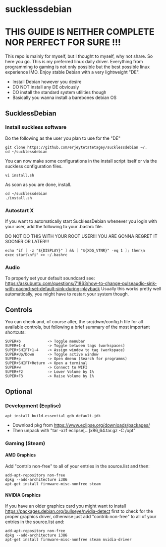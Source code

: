 # sucklessdebian

# THIS GUIDE IS NEITHER COMPLETE NOR PERFECT FOR SURE !!!

This repo is mainly for myself, but I thought to myself, why not share. So here you go. This is my preferred linux daily driver. Everything from programming to gaming is not only possible but the best possible linux experience IMO.
Enjoy stable Debian with a very lightweight "DE".

- Install Debian however you desire
- DO NOT install any DE obviously
- DO install the standard system utilities though
- Basically you wanna install a barebones debian OS

## SucklessDebian
### Install suckless software
Do the following as the user you plan to use for the "DE"
```
git clone https://github.com/erjeytetatetagey/sucklessdebian ~/.
cd ~/sucklessdebian
```
You can now make some configurations in the install script itself or via the suckless configuration files.
```
vi install.sh
```
As soon as you are done, install.
```
cd ~/sucklessdebian
./install.sh
```

### Autostart X
If you want to automatically start SucklessDebian whenever you login with your user, add the following to your .bashrc file.

DO NOT DO THIS WITH YOUR ROOT USER!!! YOU ARE GONNA REGRET IT SOONER OR LATER!!!
```
echo "if [ -z "${DISPLAY}" ] && [ "${XDG_VTNR}" -eq 1 ]; then\n    exec start\nfi" >> ~/.bashrc
```

### Audio
To properly set your default soundcard see:
https://askubuntu.com/questions/71863/how-to-change-pulseaudio-sink-with-pacmd-set-default-sink-during-playback
Usually this works pretty well automatically, you might have to restart your system though.

## Controls
You can check and, of course alter, the src/dwm/config.h file for all available controls, but following a brief summary of the most important shortcuts:
```
SUPER+b            -> Toggle menubar
SUPER+1-4          -> Toggle between tags (workspaces)
SUPER+SHIFT+1-4    -> Assign window to tag (workspace)
SUPER+Up/Down      -> Toggle active window
SUPER+p            -> Open dmenu (Search for programms)
SUPER+SHIFT+Return -> Open a terminal
SUPER+w            -> Connect to WIFI
SUPER+F2           -> Lower Volume by 1%
SUPER+F3           -> Raise Volume by 1%
```
## Optional
### Development (Ecplise)
```
apt install build-essential gdb default-jdk
```
- Download pkg from https://www.eclipse.org/downloads/packages/
- Then unpack with "tar -xzf eclipse[...]x86_64.tar.gz -C /opt"

### Gaming (Steam)
#### AMD Graphics
Add "contrib non-free" to all of your entries in the source.list and then:
```
add-apt-repository non-free
dpkg --add-architecture i386
apt-get install firmware-misc-nonfree steam
```

#### NVIDIA Graphics
If you have an older graphics card you might want to install https://packages.debian.org/bullseye/nvidia-detect first to check for the proper graphics driver, otherwise just add "contrib non-free" to all of your entries in the source.list and:
```
add-apt-repository non-free
dpkg --add-architecture i386
apt-get install firmware-misc-nonfree steam nvidia-driver
```

